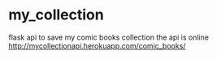 # my_collection
flask api to save my comic books collection
the api is online http://mycollectionapi.herokuapp.com/comic_books/

